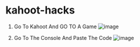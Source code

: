 # kahoot-hacks

1. Go To Kahoot And GO TO A Game
![image](https://user-images.githubusercontent.com/98996547/224109457-9480ac8e-f1dd-42eb-9d6d-df801ac8d102.png)




2. Go To The Console And Paste The Code
![image](https://user-images.githubusercontent.com/98996547/224110086-354c5f34-20b5-483f-872e-2b7b23fe0dc1.png)

